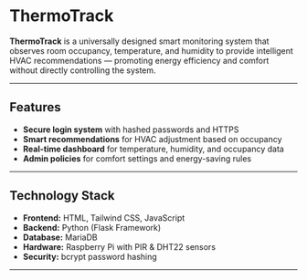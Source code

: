 # ThermoTrack

**ThermoTrack** is a universally designed smart monitoring system that observes room occupancy, temperature, and humidity to provide intelligent HVAC recommendations — promoting energy efficiency and comfort without directly controlling the system.

---
##  Features
- **Secure login system** with hashed passwords and HTTPS  
-  **Smart recommendations** for HVAC adjustment based on occupancy
-  **Real-time dashboard** for temperature, humidity, and occupancy data
-  **Admin policies** for comfort settings and energy-saving rules

---

##  Technology Stack

- **Frontend:** HTML, Tailwind CSS, JavaScript  
- **Backend:** Python (Flask Framework)  
- **Database:** MariaDB  
- **Hardware:** Raspberry Pi with PIR & DHT22 sensors  
- **Security:** bcrypt password hashing  

---



  
  
